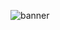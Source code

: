 ![banner](https://github.com/Lovinoes/lovinoes/assets/104237836/afec6d32-d676-413b-91da-7e9291c931e4)
